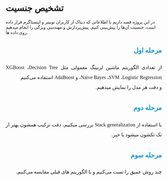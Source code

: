 #  تشخیص جنسیت


در این پروژه قصد داریم با اطلاعاتی که دیتاک از کاربران توییتر و اینستاگرم قرار داده است، جنسیت آن‌ها را پیش‌بینی کنیم.
پیش‌پردازش و مهندسی ویژگی را انجام میدهیم روی داده ها.


<h2 align=right style="line-height:200%;font-family:vazir;color:#0099cc">
<font face="vazir" color="#0099cc">
مرحله اول
</font>
</h2>
<p dir=rtl style="direction: rtl; text-align: justify; line-height:200%; font-family:vazir; font-size:medium">
<font face="vazir" size=3>
    از تعدادی الگوریتم ماشین لرنینگ معمولی مثل XGBoost ،Decision Tree ،Naive Bayes ،SVM ،Logistic Regression و  AdaBoost    استفاده می‌کنیم 
        <br>
    و دقت هر مدل را نمایش میدهیم.

</font>
</p>

<h2 align=right style="line-height:200%;font-family:vazir;color:#0099cc">
<font face="vazir" color="#0099cc">
مرحله دوم
</font>
</h2>
<p dir=rtl style="direction: rtl; text-align: justify; line-height:200%; font-family:vazir; font-size:medium">
<font face="vazir" size=3>
  با استفاده از Stack generalization بررسی میکنیم، دقت ترکیب همشون بهتر از تک تکشون میشود یا خیر.

</font>
</p>

<h2 align=right style="line-height:200%;font-family:vazir;color:#0099cc">
<font face="vazir" color="#0099cc">
مرحله سوم
</font>
</h2>
<p dir=rtl style="direction: rtl; text-align: justify; line-height:200%; font-family:vazir; font-size:medium">
<font face="vazir" size=3>
  چند روش عمیق را تست می‌کنیم و با الگوریتم های قبلی مقایسه می‌کنیم.

</font>
</p>


